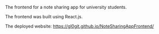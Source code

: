 The frontend for a note sharing app for university students.

The frontend was built using React.js. 

The deployed website: https://gl0git.github.io/NoteSharingAppFrontend/

